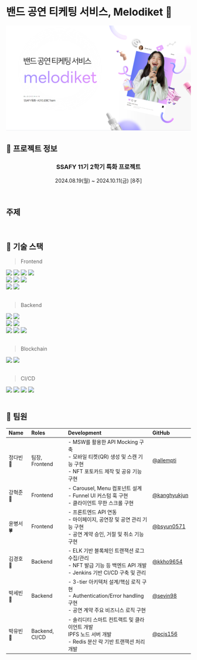 # 밴드 공연 티케팅 서비스, Melodiket 🎵

![image.png](./image.png)

## 📅 프로젝트 정보

<div align=center>

### SSAFY 11기 2학기 특화 프로젝트

2024.08.19(월) ~ 2024.10.11(금) [8주]

</div>
</br>

## 주제

</br>

## 🔎 기술 스택

> Frontend

<div>
  <img src="https://img.shields.io/badge/React-61DAFB?style=flat&logo=React&logoColor=white"/>
    <img src="https://img.shields.io/badge/Next.js-000000?style=flat&logo=Next.js&logoColor=white"/>
  <img src="https://img.shields.io/badge/PWA-5A0FC8?style=flat&logo=PWA&logoColor=white"/>
  <img src="https://img.shields.io/badge/TypeScript-3178C6?style=flat&logo=typescript&logoColor=white"/>
</div>
<div>
  <img src="https://img.shields.io/badge/Zustand-3578E5?style=flat&logo=Zustand&logoColor=white"/>
  <img src="https://img.shields.io/badge/React Query-FF4154?style=flat&logo=ReactQuery&logoColor=white"/>
  <img src="https://img.shields.io/badge/Firebase-DD2C00?style=flat&logo=Firebase&logoColor=white"/>
</div>
<div>
  <img src="https://img.shields.io/badge/Tailwind CSS-06B6D4?style=flat&logo=tailwindcss&logoColor=white"/>
  <img src="https://img.shields.io/badge/Storybook-FF4785?style=flat&logo=storybook&logoColor=white"/>
</div>
</br>

> Backend

<div>
  <img src="https://img.shields.io/badge/Spring Boot 3-6DB33F?style=flat&logo=springboot&logoColor=white"/>
  <img src="https://img.shields.io/badge/Spring Security-6DB33F?style=flat&logo=springsecurity&logoColor=white"/>
</div>
<div>
  <img src="https://img.shields.io/badge/Node.js-5FA04E?style=flat&logo=node.js&logoColor=white"/>
  <img src="https://img.shields.io/badge/IPFS-65C2CB?style=flat&logo=IPFS&logoColor=white"/>
</div>
<div>
  <img src="https://img.shields.io/badge/JPA-59666C?style=flat&logo=hibernate&logoColor=white"/>
  <img src="https://img.shields.io/badge/MySQL-4479A1?style=flat&logo=mysql&logoColor=white"/>
  <img src="https://img.shields.io/badge/MongoDB-47A248?style=flat&logo=mongodb&logoColor=white"/>
</div>
</br>

> Blockchain

<div>
  <img src="https://img.shields.io/badge/Solidity-2C4F7C?style=flat&logo=Solidity&logoColor=white"/>
  <img src="https://img.shields.io/badge/Web3j-3C3C3D?style=flat&logo=ethereum&logoColor=white"/>
</div>
</br>

> CI/CD

<div>
  <img src="https://img.shields.io/badge/Amazon EC2-FF9900?style=flat&logo=amazonec2&logoColor=white"/>
  <img src="https://img.shields.io/badge/Docker-2496ED?style=flat&logo=docker&logoColor=white"/>
  <img src="https://img.shields.io/badge/Jenkins-D24939?style=flat&logo=jenkins&logoColor=white"/>
  <img src="https://img.shields.io/badge/nginx-009639?style=flat&logo=nginx&logoColor=white"/>
</div>
</br>

## 🥝 팀원

| Name      | Roles          | Development                                                                                                              | GitHub                                         |
| :-------- | :------------- | :----------------------------------------------------------------------------------------------------------------------- | :--------------------------------------------- |
| 정다빈 👑 | 팀장, Frontend | - MSW를 활용한 API Mocking 구축</br>- 모바일 티켓(QR) 생성 및 스캔 기능 구현</br>- NFT 포토카드 제작 및 공유 기능 구현   | [@allempti](https://github.com/allkong)        |
| 강혁준 🐹 | Frontend       | - Carousel, Menu 컴포넌트 설계</br>- Funnel UI 커스텀 훅 구현</br>- 클라이언트 무한 스크롤 구현                          | [@kanghyukjun](https://github.com/kanghyukjun) |
| 윤병서 🍀 | Frontend       | - 프론트엔드 API 연동</br>- 마이페이지, 공연장 및 공연 관리 기능 구현</br>- 공연 계약 승인, 거절 및 취소 기능 구현       | [@bsyun0571](https://github.com/bsyun0571)     |
| 김경호 🐶 | Backend        | - ELK 기반 블록체인 트랜잭션 로그 수집/관리</br>- NFT 발급 기능 등 백엔드 API 개발</br>- Jenkins 기반 CI/CD 구축 및 관리 | [@kkho9654](https://github.com/kkho9654)       |
| 박세빈 🍬 | Backend        | - 3-tier 아키텍처 설계/핵심 로직 구현</br>- Authentication/Error handling 구현</br>- 공연 계약 주요 비즈니스 로직 구현   | [@sevin98](https://github.com/sevin98)         |
| 박유빈 🐰 | Backend, CI/CD | - 솔리디티 스마트 컨트랙트 및 클라이언트 개발</br>IPFS 노드 서버 개발</br>- Redis 분산 락 기반 트랜잭션 처리 개발        | [@pcjs156](https://github.com/pcjs156)         |
